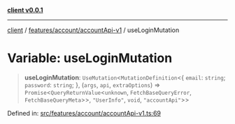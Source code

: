 [**client v0.0.1**](../../../../README.md)

***

[client](../../../../README.md) / [features/account/accountApi-v1](../README.md) / useLoginMutation

# Variable: useLoginMutation

> **useLoginMutation**: `UseMutation`\<`MutationDefinition`\<\{ `email`: `string`; `password`: `string`; \}, (`args`, `api`, `extraOptions`) => `Promise`\<`QueryReturnValue`\<`unknown`, `FetchBaseQueryError`, `FetchBaseQueryMeta`\>\>, `"UserInfo"`, `void`, `"accountApi"`\>\>

Defined in: [src/features/account/accountApi-v1.ts:69](https://github.com/petelc/WMS/blob/0ba5e61a5ede3de744df1a5839724fa19a2a534f/client/src/features/account/accountApi-v1.ts#L69)
